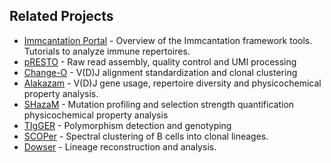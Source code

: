 Related Projects
-------------------------------------------------------------------------------

* [Immcantation Portal](http://immcantation.readthedocs.io) -
  Overview of the Immcantation framework tools. Tutorials to analyze immune
  repertoires.
* [pRESTO](http://presto.readthedocs.io) -
  Raw read assembly, quality control and UMI processing
* [Change-O](http://changeo.readthedocs.io) -
  V(D)J alignment standardization and clonal clustering
* [Alakazam](http://alakazam.readthedocs.io) -
  V(D)J gene usage, repertoire diversity and
  physicochemical property analysis.
* [SHazaM](http://shazam.readthedocs.io) -
  Mutation profiling and selection strength quantification
  physicochemical property analysis
* [TIgGER](http://tigger.readthedocs.io) -
  Polymorphism detection and genotyping
* [SCOPer](https://scoper.readthedocs.io) -
  Spectral clustering of B cells into clonal lineages.
* [Dowser](https://dowser.readthedocs.io/) -
  Lineage reconstruction and analysis.

